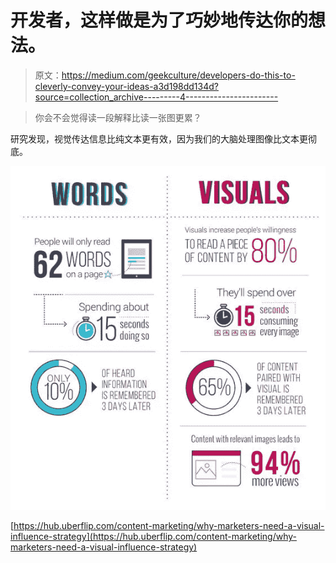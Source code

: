 # 开发者，这样做是为了巧妙地传达你的想法。

> 原文：<https://medium.com/geekculture/developers-do-this-to-cleverly-convey-your-ideas-a3d198dd134d?source=collection_archive---------4----------------------->

> 你会不会觉得读一段解释比读一张图更累？

研究发现，视觉传达信息比纯文本更有效，因为我们的大脑处理图像比文本更彻底。

![](img/1468ea866a3dcce2f89505cb179fe2ec.png)

[https://hub.uberflip.com/content-marketing/why-marketers-need-a-visual-influence-strategy](https://hub.uberflip.com/content-marketing/why-marketers-need-a-visual-influence-strategy)